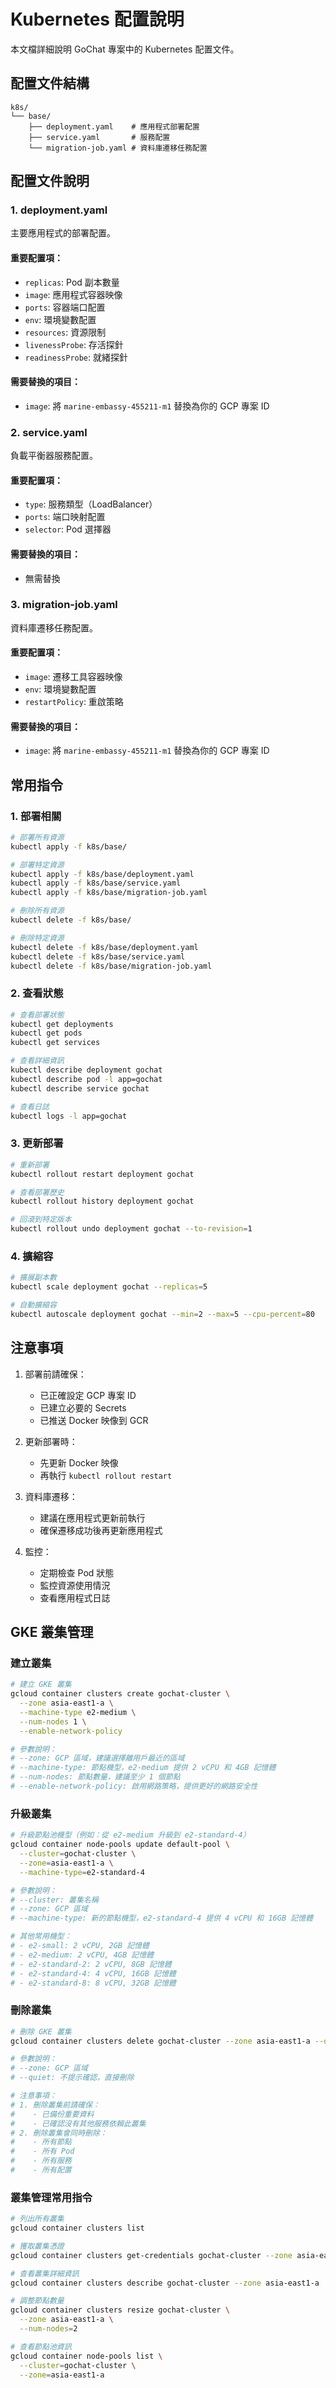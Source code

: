 # Kubernetes 配置說明

本文檔詳細說明 GoChat 專案中的 Kubernetes 配置文件。

## 配置文件結構

```
k8s/
└── base/
    ├── deployment.yaml    # 應用程式部署配置
    ├── service.yaml       # 服務配置
    └── migration-job.yaml # 資料庫遷移任務配置
```

## 配置文件說明

### 1. deployment.yaml

主要應用程式的部署配置。

#### 重要配置項：
- `replicas`: Pod 副本數量
- `image`: 應用程式容器映像
- `ports`: 容器端口配置
- `env`: 環境變數配置
- `resources`: 資源限制
- `livenessProbe`: 存活探針
- `readinessProbe`: 就緒探針

#### 需要替換的項目：
- `image`: 將 `marine-embassy-455211-m1` 替換為你的 GCP 專案 ID

### 2. service.yaml

負載平衡器服務配置。

#### 重要配置項：
- `type`: 服務類型（LoadBalancer）
- `ports`: 端口映射配置
- `selector`: Pod 選擇器

#### 需要替換的項目：
- 無需替換

### 3. migration-job.yaml

資料庫遷移任務配置。

#### 重要配置項：
- `image`: 遷移工具容器映像
- `env`: 環境變數配置
- `restartPolicy`: 重啟策略

#### 需要替換的項目：
- `image`: 將 `marine-embassy-455211-m1` 替換為你的 GCP 專案 ID

## 常用指令

### 1. 部署相關

```bash
# 部署所有資源
kubectl apply -f k8s/base/

# 部署特定資源
kubectl apply -f k8s/base/deployment.yaml
kubectl apply -f k8s/base/service.yaml
kubectl apply -f k8s/base/migration-job.yaml

# 刪除所有資源
kubectl delete -f k8s/base/

# 刪除特定資源
kubectl delete -f k8s/base/deployment.yaml
kubectl delete -f k8s/base/service.yaml
kubectl delete -f k8s/base/migration-job.yaml
```

### 2. 查看狀態

```bash
# 查看部署狀態
kubectl get deployments
kubectl get pods
kubectl get services

# 查看詳細資訊
kubectl describe deployment gochat
kubectl describe pod -l app=gochat
kubectl describe service gochat

# 查看日誌
kubectl logs -l app=gochat
```

### 3. 更新部署

```bash
# 重新部署
kubectl rollout restart deployment gochat

# 查看部署歷史
kubectl rollout history deployment gochat

# 回滾到特定版本
kubectl rollout undo deployment gochat --to-revision=1
```

### 4. 擴縮容

```bash
# 擴展副本數
kubectl scale deployment gochat --replicas=5

# 自動擴縮容
kubectl autoscale deployment gochat --min=2 --max=5 --cpu-percent=80
```

## 注意事項

1. 部署前請確保：
   - 已正確設定 GCP 專案 ID
   - 已建立必要的 Secrets
   - 已推送 Docker 映像到 GCR

2. 更新部署時：
   - 先更新 Docker 映像
   - 再執行 `kubectl rollout restart`

3. 資料庫遷移：
   - 建議在應用程式更新前執行
   - 確保遷移成功後再更新應用程式

4. 監控：
   - 定期檢查 Pod 狀態
   - 監控資源使用情況
   - 查看應用程式日誌

## GKE 叢集管理

### 建立叢集
```bash
# 建立 GKE 叢集
gcloud container clusters create gochat-cluster \
  --zone asia-east1-a \
  --machine-type e2-medium \
  --num-nodes 1 \
  --enable-network-policy

# 參數說明：
# --zone: GCP 區域，建議選擇離用戶最近的區域
# --machine-type: 節點機型，e2-medium 提供 2 vCPU 和 4GB 記憶體
# --num-nodes: 節點數量，建議至少 1 個節點
# --enable-network-policy: 啟用網路策略，提供更好的網路安全性
```

### 升級叢集
```bash
# 升級節點池機型（例如：從 e2-medium 升級到 e2-standard-4）
gcloud container node-pools update default-pool \
  --cluster=gochat-cluster \
  --zone=asia-east1-a \
  --machine-type=e2-standard-4

# 參數說明：
# --cluster: 叢集名稱
# --zone: GCP 區域
# --machine-type: 新的節點機型，e2-standard-4 提供 4 vCPU 和 16GB 記憶體

# 其他常用機型：
# - e2-small: 2 vCPU, 2GB 記憶體
# - e2-medium: 2 vCPU, 4GB 記憶體
# - e2-standard-2: 2 vCPU, 8GB 記憶體
# - e2-standard-4: 4 vCPU, 16GB 記憶體
# - e2-standard-8: 8 vCPU, 32GB 記憶體
```

### 刪除叢集
```bash
# 刪除 GKE 叢集
gcloud container clusters delete gochat-cluster --zone asia-east1-a --quiet

# 參數說明：
# --zone: GCP 區域
# --quiet: 不提示確認，直接刪除

# 注意事項：
# 1. 刪除叢集前請確保：
#    - 已備份重要資料
#    - 已確認沒有其他服務依賴此叢集
# 2. 刪除叢集會同時刪除：
#    - 所有節點
#    - 所有 Pod
#    - 所有服務
#    - 所有配置
```

### 叢集管理常用指令
```bash
# 列出所有叢集
gcloud container clusters list

# 獲取叢集憑證
gcloud container clusters get-credentials gochat-cluster --zone asia-east1-a

# 查看叢集詳細資訊
gcloud container clusters describe gochat-cluster --zone asia-east1-a

# 調整節點數量
gcloud container clusters resize gochat-cluster \
  --zone asia-east1-a \
  --num-nodes=2

# 查看節點池資訊
gcloud container node-pools list \
  --cluster=gochat-cluster \
  --zone=asia-east1-a
``` 